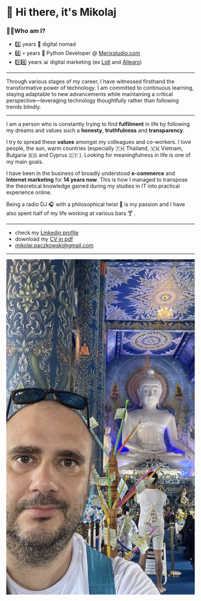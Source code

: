# 👋 Hi there, it's Mikolaj

### 👨‍💻Who am I?

- 3️⃣ years 🐪 digital nomad
- 4️⃣ `+` years 🐍 Python Developer @ [Merixstudio.com](https://www.merixstudio)
- 1️⃣4️⃣  years 📊 digital marketing  (ex [Lidl](https://www.lidl.pl/) and [Allegro](https://allegro.pl/))

---

Through various stages of my career, I have witnessed firsthand the transformative power of technology. I am committed to continuous learning, staying adaptable to new advancements while maintaining a critical perspective—leveraging technology thoughtfully rather than following trends blindly.

---

I am a person who is constantly trying to find **fulfilment** in life by following my dreams and values such a **honesty**, **truthfulness** and **transparency**.

I try to spread these **values** amongst my colleagues and co-workers. I love people, the sun, warm countries (especially 🇹🇭 Thailand, 🇻🇳 Vietnam, Bulgaria 🇧🇬 and Cyprus 🇨🇾 ). Looking for meaningfulness in life is one of my main goals.

I have been in the business of broadly understood **e-commerce** and **Internet marketing** for **14 years now**. This is how I managed to transpose the theoretical knowledge gained during my studies in IT into practical experience online.

Being a radio DJ 🎧  with a philosophical twist 🤔 is my passion and I have also spent half of my life working at various bars 🍸 .

---

- check my [Linkedin profile](https://www.linkedin.com/in/mikolajpaczkowski/)
- download my [CV in pdf](Mikolaj_Paczkowski_CV.pdf)
- [mikolaj.paczkowski@gmail.com](mailto:mikolaj.paczkowski@gmail.com)

---

![Mikolaj Paczkowski](mikolaj.jpeg)
